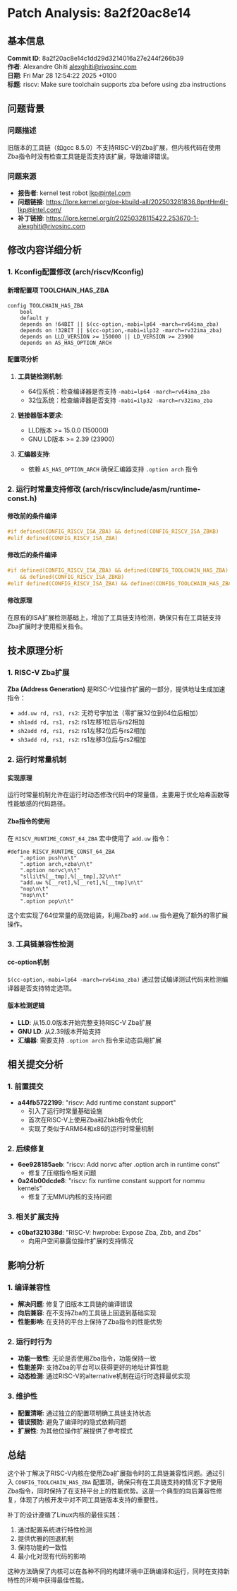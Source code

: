 # Patch Analysis: 8a2f20ac8e14

## 基本信息

**Commit ID**: 8a2f20ac8e14c1dd29d3214016a27e244f266b39  
**作者**: Alexandre Ghiti <alexghiti@rivosinc.com>  
**日期**: Fri Mar 28 12:54:22 2025 +0100  
**标题**: riscv: Make sure toolchain supports zba before using zba instructions

## 问题背景

### 问题描述

旧版本的工具链（如gcc 8.5.0）不支持RISC-V的Zba扩展，但内核代码在使用Zba指令时没有检查工具链是否支持该扩展，导致编译错误。

### 问题来源

- **报告者**: kernel test robot <lkp@intel.com>
- **问题链接**: https://lore.kernel.org/oe-kbuild-all/202503281836.8pntHm6I-lkp@intel.com/
- **补丁链接**: https://lore.kernel.org/r/20250328115422.253670-1-alexghiti@rivosinc.com

## 修改内容详细分析

### 1. Kconfig配置修改 (arch/riscv/Kconfig)

#### 新增配置项 TOOLCHAIN_HAS_ZBA

```kconfig
config TOOLCHAIN_HAS_ZBA
    bool
    default y
    depends on !64BIT || $(cc-option,-mabi=lp64 -march=rv64ima_zba)
    depends on !32BIT || $(cc-option,-mabi=ilp32 -march=rv32ima_zba)
    depends on LLD_VERSION >= 150000 || LD_VERSION >= 23900
    depends on AS_HAS_OPTION_ARCH
```

#### 配置项分析

1. **工具链检测机制**:
   - 64位系统：检查编译器是否支持 `-mabi=lp64 -march=rv64ima_zba`
   - 32位系统：检查编译器是否支持 `-mabi=ilp32 -march=rv32ima_zba`

2. **链接器版本要求**:
   - LLD版本 >= 15.0.0 (150000)
   - GNU LD版本 >= 2.39 (23900)

3. **汇编器支持**:
   - 依赖 `AS_HAS_OPTION_ARCH` 确保汇编器支持 `.option arch` 指令

### 2. 运行时常量支持修改 (arch/riscv/include/asm/runtime-const.h)

#### 修改前的条件编译

```c
#if defined(CONFIG_RISCV_ISA_ZBA) && defined(CONFIG_RISCV_ISA_ZBKB)
#elif defined(CONFIG_RISCV_ISA_ZBA)
```

#### 修改后的条件编译

```c
#if defined(CONFIG_RISCV_ISA_ZBA) && defined(CONFIG_TOOLCHAIN_HAS_ZBA) \
    && defined(CONFIG_RISCV_ISA_ZBKB)
#elif defined(CONFIG_RISCV_ISA_ZBA) && defined(CONFIG_TOOLCHAIN_HAS_ZBA)
```

#### 修改原理

在原有的ISA扩展检测基础上，增加了工具链支持检测，确保只有在工具链支持Zba扩展时才使用相关指令。

## 技术原理分析

### 1. RISC-V Zba扩展

**Zba (Address Generation)** 是RISC-V位操作扩展的一部分，提供地址生成加速指令：

- `add.uw rd, rs1, rs2`: 无符号字加法（零扩展32位到64位后相加）
- `sh1add rd, rs1, rs2`: rs1左移1位后与rs2相加
- `sh2add rd, rs1, rs2`: rs1左移2位后与rs2相加
- `sh3add rd, rs1, rs2`: rs1左移3位后与rs2相加

### 2. 运行时常量机制

#### 实现原理

运行时常量机制允许在运行时动态修改代码中的常量值，主要用于优化哈希函数等性能敏感的代码路径。

#### Zba指令的使用

在 `RISCV_RUNTIME_CONST_64_ZBA` 宏中使用了 `add.uw` 指令：

```assembly
#define RISCV_RUNTIME_CONST_64_ZBA
    ".option push\n\t"
    ".option arch,+zba\n\t"
    ".option norvc\n\t"
    "slli\t%[__tmp],%[__tmp],32\n\t"
    "add.uw %[__ret],%[__ret],%[__tmp]\n\t"
    "nop\n\t"
    "nop\n\t"
    ".option pop\n\t"
```

这个宏实现了64位常量的高效组装，利用Zba的 `add.uw` 指令避免了额外的零扩展操作。

### 3. 工具链兼容性检测

#### cc-option机制

`$(cc-option,-mabi=lp64 -march=rv64ima_zba)` 通过尝试编译测试代码来检测编译器是否支持特定选项。

#### 版本检测逻辑

- **LLD**: 从15.0.0版本开始完整支持RISC-V Zba扩展
- **GNU LD**: 从2.39版本开始支持
- **汇编器**: 需要支持 `.option arch` 指令来动态启用扩展

## 相关提交分析

### 1. 前置提交

- **a44fb5722199**: "riscv: Add runtime constant support"
  - 引入了运行时常量基础设施
  - 首次在RISC-V上使用Zba和Zbkb指令优化
  - 实现了类似于ARM64和x86的运行时常量机制

### 2. 后续修复

- **6ee928185aeb**: "riscv: Add norvc after .option arch in runtime const"
  - 修复了压缩指令相关问题
- **0a24b00dcde8**: "riscv: fix runtime constant support for nommu kernels"
  - 修复了无MMU内核的支持问题

### 3. 相关扩展支持

- **c0baf321038d**: "RISC-V: hwprobe: Expose Zba, Zbb, and Zbs"
  - 向用户空间暴露位操作扩展的支持情况

## 影响分析

### 1. 编译兼容性

- **解决问题**: 修复了旧版本工具链的编译错误
- **向后兼容**: 在不支持Zba的工具链上回退到基础实现
- **性能影响**: 在支持的平台上保持了Zba指令的性能优势

### 2. 运行时行为

- **功能一致性**: 无论是否使用Zba指令，功能保持一致
- **性能差异**: 支持Zba的平台可以获得更好的地址计算性能
- **动态检测**: 通过RISC-V的alternative机制在运行时选择最优实现

### 3. 维护性

- **配置清晰**: 通过独立的配置项明确工具链支持状态
- **错误预防**: 避免了编译时的隐式依赖问题
- **扩展性**: 为其他位操作扩展提供了参考模式

## 总结

这个补丁解决了RISC-V内核在使用Zba扩展指令时的工具链兼容性问题。通过引入 `CONFIG_TOOLCHAIN_HAS_ZBA` 配置项，确保只有在工具链支持的情况下才使用Zba指令，同时保持了在支持平台上的性能优势。这是一个典型的向后兼容性修复，体现了内核开发中对不同工具链版本支持的重要性。

补丁的设计遵循了Linux内核的最佳实践：
1. 通过配置系统进行特性检测
2. 提供优雅的回退机制
3. 保持功能的一致性
4. 最小化对现有代码的影响

这种方法确保了内核可以在各种不同的构建环境中正确编译和运行，同时在支持新特性的环境中获得最佳性能。